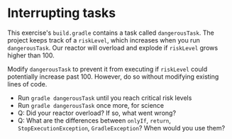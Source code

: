 # Interrupting tasks

This exercise's `build.gradle` contains a task called `dangerousTask`.
The project keeps track of a `riskLevel`, which increases when you run `dangerousTask`.
Our reactor will overload and explode if `riskLevel` grows higher than 100.

Modify `dangerousTask` to prevent it from executing if `riskLevel` could potentially increase past 100.
However, do so without modifying existing lines of code.

- Run `gradle dangerousTask` until you reach critical risk levels
- Run `gradle dangerousTask` once more, for science
- Q: Did your reactor overload? If so, what went wrong?
- Q: What are the differences between `onlyIf`, `return`, `StopExecutionException`, `GradleException`? When would you use them?
